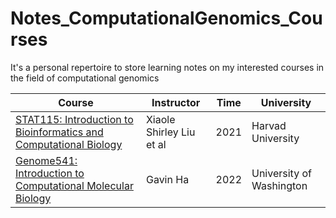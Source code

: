 # Notes_ComputationalGenomics_Courses

It's a personal repertoire to store learning notes on my interested courses in the field of computational genomics

| Course | Instructor | Time | University |
|--|--|--|--|
| [STAT115: Introduction to Bioinformatics and Computational Biology](CourseNotes/STAT115/README.md) | Xiaole Shirley Liu et al | 2021 | Harvad University |
| [Genome541: Introduction to Computational Molecular Biology](CourseNotes/Genome541/README.md) | Gavin Ha | 2022 | University of Washington |
